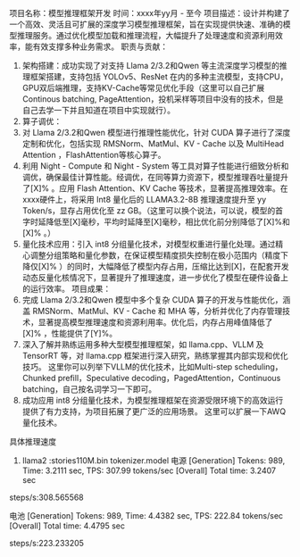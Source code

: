 项目名称：模型推理框架开发
时间：xxxx年yy月 - 至今
项目描述：设计并构建了一个高效、灵活且可扩展的深度学习模型推理框架，旨在实现提供快速、准确的模型推理服务。通过优化模型加载和推理流程，大幅提升了处理速度和资源利用效率，能有效支撑多种业务需求。
职责与贡献：
1. 架构搭建：成功实现了对支持 Llama 2/3.2和Qwen 等主流深度学习模型的推理框架搭建，支持包括 YOLOv5、ResNet 在内的多种主流模型，支持CPU，GPU双后端推理，支持KV-Cache等常见优化手段（这里可以自己扩展Continous batching, PageAttention，投机采样等项目中没有的技术，但是自己去学一下并且知道在项目中实现就行）。
2. 算子调优：
  1. 对 Llama 2/3.2和Qwen 模型进行推理性能优化，针对 CUDA 算子进行了深度定制和优化，包括实现 RMSNorm、MatMul、KV - Cache 以及 MultiHead Attention ，FlashAttention等核心算子。
  2. 利用 Night - Compute 和 Night - System 等工具对算子性能进行细致分析和调优，确保最佳计算性能。经调优，在同等算力资源下，模型推理吞吐量提升了[X]% 。应用 Flash Attention、KV Cache 等技术，显著提高推理效率。在 xxxx硬件上，将采用 Int8 量化后的 LLAMA3.2-8B 推理速度提升至 yy Token/s，显存占用优化至 zz GB。（这里可以换个说法，可以说，模型的首字时延降低至[X]毫秒，平均时延降至[X]毫秒，相比优化前分别降低了[X]%和[X]% 。）
3. 量化技术应用：引入 int8 分组量化技术，对模型权重进行量化处理。通过精心调整分组策略和量化参数，在保证模型精度损失控制在极小范围内（精度下降仅[X]% ）的同时，大幅降低了模型内存占用，压缩比达到[X]，在配套开发动态反量化核情况下，显著提升了推理速度，进一步优化了模型在硬件设备上的运行效率。
项目成果：
1. 完成 Llama 2/3.2和Qwen 模型中多个复杂 CUDA 算子的开发与性能优化，涵盖 RMSNorm、MatMul、KV - Cache 和 MHA 等，分析并优化了内存管理技术，显著提高模型推理速度和资源利用率。优化后，内存占用峰值降低了[X]% ，性能提供了[Y]%。
2. 深入了解并熟练运用多种大型模型推理框架，如 llama.cpp、VLLM 及 TensorRT 等，对 llama.cpp 框架进行深入研究，熟练掌握其内部实现和优化技巧。 这里你可以列举下VLLM的优化技术，比如Multi-step scheduling，Chunked prefill，Speculative decoding，PagedAttention，Continuous batching，自己按名词学习一下即可。
3. 成功应用 int8 分组量化技术，为模型推理框架在资源受限环境下的高效运行提供了有力支持，为项目拓展了更广泛的应用场景。 这里可以扩展一下AWQ量化技术。



具体推理速度
1. llama2 :stories110M.bin tokenizer.model
电源
[Generation] Tokens: 989, Time: 3.2111 sec, TPS: 307.99 tokens/sec
[Overall] Total time: 3.2407 sec

steps/s:308.565568

电池
[Generation] Tokens: 989, Time: 4.4382 sec, TPS: 222.84 tokens/sec
[Overall] Total time: 4.4795 sec

steps/s:223.233205
